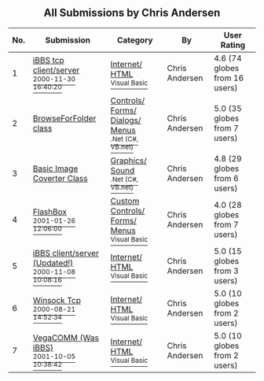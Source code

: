 ﻿<div align="center">

## All Submissions by Chris Andersen

</div>

No.  | Submission | Category | By   | User Rating
---- | ---------- | -------- | ---- | -----------
1 | [iBBS tcp client/server<br /><sup>2000-11-30 16:40:20</sup>](https://github.com/Planet-Source-Code/chris-andersen-ibbs-tcp-client-server__1-13227) | [Internet/ HTML<br /><sup>Visual Basic</sup>](../ByCategory/internet-html__1-34.md) | Chris Andersen | 4.6 (74 globes from 16 users)
2 | [BrowseForFolder class<br />](https://github.com/Planet-Source-Code/chris-andersen-browseforfolder-class__10-199) | [Controls/ Forms/ Dialogs/ Menus<br /><sup>.Net (C#, VB.net)</sup>](../ByCategory/controls-forms-dialogs-menus__10-3.md) | Chris Andersen | 5.0 (35 globes from 7 users)
3 | [Basic Image Coverter Class<br />](https://github.com/Planet-Source-Code/chris-andersen-basic-image-coverter-class__10-325) | [Graphics/ Sound<br /><sup>.Net (C#, VB.net)</sup>](../ByCategory/graphics-sound__10-15.md) | Chris Andersen | 4.8 (29 globes from 6 users)
4 | [FlashBox<br /><sup>2001-01-26 12:06:00</sup>](https://github.com/Planet-Source-Code/chris-andersen-flashbox__1-14739) | [Custom Controls/ Forms/  Menus<br /><sup>Visual Basic</sup>](../ByCategory/custom-controls-forms-menus__1-4.md) | Chris Andersen | 4.0 (28 globes from 7 users)
5 | [iBBS client/server \(Updated\!\)<br /><sup>2000-11-08 10:08:16</sup>](https://github.com/Planet-Source-Code/chris-andersen-ibbs-client-server-updated__1-12637) | [Internet/ HTML<br /><sup>Visual Basic</sup>](../ByCategory/internet-html__1-34.md) | Chris Andersen | 5.0 (15 globes from 3 users)
6 | [Winsock Tcp<br /><sup>2000-08-21 14:52:34</sup>](https://github.com/Planet-Source-Code/chris-andersen-winsock-tcp__1-10881) | [Internet/ HTML<br /><sup>Visual Basic</sup>](../ByCategory/internet-html__1-34.md) | Chris Andersen | 5.0 (10 globes from 2 users)
7 | [VegaCOMM \(Was iBBS\)<br /><sup>2001-10-05 10:38:42</sup>](https://github.com/Planet-Source-Code/chris-andersen-vegacomm-was-ibbs__1-27818) | [Internet/ HTML<br /><sup>Visual Basic</sup>](../ByCategory/internet-html__1-34.md) | Chris Andersen | 5.0 (10 globes from 2 users)
